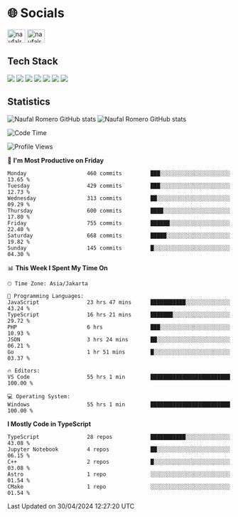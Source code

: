 <h1 align="">🌐 Socials</h1>
<p align="left">
<a href="https://linkedin.com/in/naufal-romero-putra-pratama-9ab816177/" target="blank"><img align="center" src="https://raw.githubusercontent.com/rahuldkjain/github-profile-readme-generator/master/src/images/icons/Social/linked-in-alt.svg" alt="naufalromero" height="30" width="40" /></a>
<a href="https://instagram.com/naufalromero" target="blank"><img align="center" src="https://raw.githubusercontent.com/rahuldkjain/github-profile-readme-generator/master/src/images/icons/Social/instagram.svg" alt="naufalromero" height="30" width="40" /></a>
</p>


<h2 align="">Tech Stack</h2>
<div align="">
  <img src="https://img.shields.io/badge/next.js-000000?style=for-the-badge&logo=nextdotjs&logoColor=white"/>
 <img src="https://img.shields.io/badge/typescript-%23007ACC.svg?style=for-the-badge&logo=typescript&logoColor=white"/>
 <img src="https://img.shields.io/badge/react-%2320232a.svg?style=for-the-badge&logo=react&logoColor=%2361DAFB"/>
 <img src="https://img.shields.io/badge/tailwindcss-%2338B2AC.svg?style=for-the-badge&logo=tailwind-css&logoColor=white"/>
 <img src="https://img.shields.io/badge/Prisma-3982CE?style=for-the-badge&logo=Prisma&logoColor=white"/>
 <img src="https://img.shields.io/badge/javascript-%23323330.svg?style=for-the-badge&logo=javascript&logoColor=%23F7DF1E"/>
 <img src="https://img.shields.io/badge/java-%23ED8B00.svg?style=for-the-badge&logo=openjdk&logoColor=white"/>
</div>


<h2 align="">Statistics</h2>
<div align="">
<img src="https://github-readme-stats-xi-nine-74.vercel.app/api?username=romves&show_icons=true&theme=tokyonight&include_all_commits=true&count_private=true" alt="Naufal Romero GitHub stats"/>
<img src="https://github-readme-stats-xi-nine-74.vercel.app/api/top-langs/?username=romves&theme=tokyonight&hide_border=false&include_all_commits=true&count_private=true&layout=compact" alt="Naufal Romero GitHub stats"/>
</div>

<!--START_SECTION:waka-->
![Code Time](http://img.shields.io/badge/Code%20Time-1%2C023%20hrs%202%20mins-blue)

![Profile Views](http://img.shields.io/badge/Profile%20Views-23-blue)

📅 **I'm Most Productive on Friday** 

```text
Monday                   460 commits         ███░░░░░░░░░░░░░░░░░░░░░░   13.65 % 
Tuesday                  429 commits         ███░░░░░░░░░░░░░░░░░░░░░░   12.73 % 
Wednesday                313 commits         ██░░░░░░░░░░░░░░░░░░░░░░░   09.29 % 
Thursday                 600 commits         ████░░░░░░░░░░░░░░░░░░░░░   17.80 % 
Friday                   755 commits         ██████░░░░░░░░░░░░░░░░░░░   22.40 % 
Saturday                 668 commits         █████░░░░░░░░░░░░░░░░░░░░   19.82 % 
Sunday                   145 commits         █░░░░░░░░░░░░░░░░░░░░░░░░   04.30 % 
```


📊 **This Week I Spent My Time On** 

```text
🕑︎ Time Zone: Asia/Jakarta

💬 Programming Languages: 
JavaScript               23 hrs 47 mins      ███████████░░░░░░░░░░░░░░   43.24 % 
TypeScript               16 hrs 21 mins      ███████░░░░░░░░░░░░░░░░░░   29.72 % 
PHP                      6 hrs               ███░░░░░░░░░░░░░░░░░░░░░░   10.93 % 
JSON                     3 hrs 24 mins       ██░░░░░░░░░░░░░░░░░░░░░░░   06.21 % 
Go                       1 hr 51 mins        █░░░░░░░░░░░░░░░░░░░░░░░░   03.37 % 

🔥 Editors: 
VS Code                  55 hrs 1 min        █████████████████████████   100.00 % 

💻 Operating System: 
Windows                  55 hrs 1 min        █████████████████████████   100.00 % 
```

**I Mostly Code in TypeScript** 

```text
TypeScript               28 repos            ███████████░░░░░░░░░░░░░░   43.08 % 
Jupyter Notebook         4 repos             ██░░░░░░░░░░░░░░░░░░░░░░░   06.15 % 
C++                      2 repos             █░░░░░░░░░░░░░░░░░░░░░░░░   03.08 % 
Astro                    1 repo              ░░░░░░░░░░░░░░░░░░░░░░░░░   01.54 % 
CMake                    1 repo              ░░░░░░░░░░░░░░░░░░░░░░░░░   01.54 % 
```




 Last Updated on 30/04/2024 12:27:20 UTC
<!--END_SECTION:waka-->
